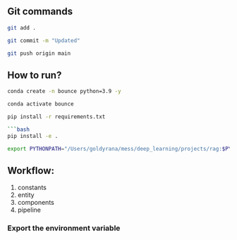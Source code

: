 ## Git commands

```bash
git add .

git commit -m "Updated"

git push origin main
```

## How to run?

```bash
conda create -n bounce python=3.9 -y
```

```bash
conda activate bounce
```

```bash
pip install -r requirements.txt

```bash
pip install -e .
```

```bash
export PYTHONPATH="/Users/goldyrana/mess/deep_learning/projects/rag:$PYTHONPATH"
```

## Workflow:

1. constants
2. entity
3. components
4. pipeline



### Export the  environment variable
